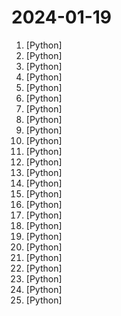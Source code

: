 # 2024-01-19

1. [](https://github.comundefined "Question and Answer based on Anything.") [Python]
2. [](https://github.comundefined "A code-first agent framework for seamlessly planning and executing data analytics tasks.") [Python]
3. [](https://github.comundefined "1 min voice data can also be used to train a good TTS model! (few shot voice cloning)") [Python]
4. [](https://github.comundefined "Official Code for DragGAN (SIGGRAPH 2023)") [Python]
5. [](https://github.comundefined "Bisheng is an open LLM devops platform for next generation AI applications.") [Python]
6. [](https://github.comundefined "") [Python]
7. [](https://github.comundefined "👋 Hey there new grad🎉! We've put together a collection of full-time job openings for SWE, Quant, PM and tech roles in 2024! 🚀") [Python]
8. [](https://github.comundefined "Official release of InternLM2 7B and 20B base and chat models. 200K context support") [Python]
9. [](https://github.comundefined "基于大模型搭建的微信聊天机器人，同时支持微信、企业微信、公众号、飞书接入，可选择GPT3.5/GPT4.0/Claude/文心一言/讯飞星火/通义千问/Gemini/LinkAI，能处理文本、语音和图片，访问操作系统和互联网，支持基于自有知识库进行定制企业智能客服。") [Python]
10. [](https://github.comundefined "A curated list of awesome Python frameworks, libraries, software and resources") [Python]
11. [](https://github.comundefined "") [Python]
12. [](https://github.comundefined "A Django content management system focused on flexibility and user experience") [Python]
13. [](https://github.comundefined "Framework for orchestrating role-playing, autonomous AI agents. By fostering collaborative intelligence, CrewAI empowers agents to work together seamlessly, tackling complex tasks.") [Python]
14. [](https://github.comundefined "Audiocraft is a library for audio processing and generation with deep learning. It features the state-of-the-art EnCodec audio compressor / tokenizer, along with MusicGen, a simple and controllable music generation LM with textual and melodic conditioning.") [Python]
15. [](https://github.comundefined "[BIG UPDATE] A discord token grabber, crypto wallet stealer, cookie stealer, password stealer, file stealer etc. app written in Python.") [Python]
16. [](https://github.comundefined "Home Assistant integration for Haier hOn: support for Haier/Candy/Hoover home appliances like washing machines and air conditioners in 19 languages.") [Python]
17. [](https://github.comundefined "Operating LLMs in production") [Python]
18. [](https://github.comundefined "😘 让你“爱”上 GitHub，解决访问时图裂、加载慢的问题。（无需安装）") [Python]
19. [](https://github.comundefined "The most powerful and modular stable diffusion GUI, api and backend with a graph/nodes interface.") [Python]
20. [](https://github.comundefined "Production ready AI assistant framework") [Python]
21. [](https://github.comundefined "🚀 The best place to find icons for your dashboards.") [Python]
22. [](https://github.comundefined "[ICCV 2023] Official implementation of DDColor: Towards Photo-Realistic Image Colorization via Dual Decoders") [Python]
23. [](https://github.comundefined "Call all LLM APIs using the OpenAI format. Use Bedrock, Azure, OpenAI, Cohere, Anthropic, Ollama, Sagemaker, HuggingFace, Replicate (100+ LLMs)") [Python]
24. [](https://github.comundefined "🌟 The Multi-Agent Framework: Given one line Requirement, return PRD, Design, Tasks, Repo") [Python]
25. [](https://github.comundefined "vits2 backbone with multilingual-bert") [Python]
